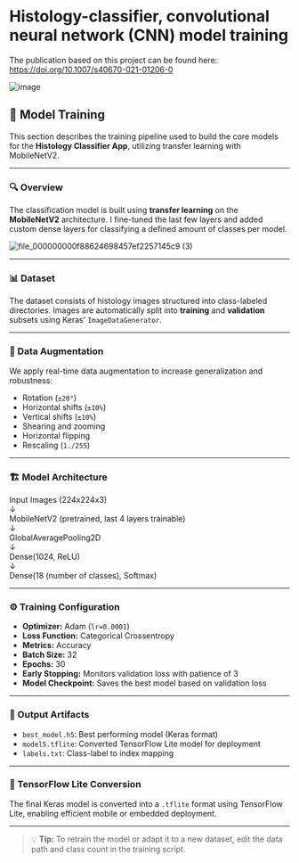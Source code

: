 # Histology-classifier, convolutional neural network (CNN) model training

The publication based on this project can be found here: https://doi.org/10.1007/s40670-021-01206-0

![image](https://github.com/user-attachments/assets/e1860e04-1037-4271-b971-55f101e14d51)

## 🧠 Model Training 

This section describes the training pipeline used to build the core models for the **Histology Classifier App**, utilizing transfer learning with MobileNetV2.

---

### 🔍 Overview

The classification model is built using **transfer learning** on the **MobileNetV2** architecture. I fine-tuned the last few layers and added custom dense layers for classifying a defined amount of classes per model.

![file_000000000f88624698457ef2257145c9 (3)](https://github.com/user-attachments/assets/e1a64694-ee54-453b-9d66-89af0e9da441)

---

### 📊 Dataset

The dataset consists of histology images structured into class-labeled directories. Images are automatically split into **training** and **validation** subsets using Keras' `ImageDataGenerator`.

---

### 🔁 Data Augmentation

We apply real-time data augmentation to increase generalization and robustness:

- Rotation (`±20°`)
- Horizontal shifts (`±10%`)
- Vertical shifts (`±10%`)
- Shearing and zooming
- Horizontal flipping
- Rescaling (`1./255`)

---

### 🏗️ Model Architecture

<p>Input Images (224x224x3)<br>
↓<br>
MobileNetV2 (pretrained, last 4 layers trainable)<br>
↓<br>
GlobalAveragePooling2D<br>
↓<br>
Dense(1024, ReLU)<br>
↓<br>
Dense(18 (number of classes), Softmax)</p>


---

### ⚙️ Training Configuration

- **Optimizer:** Adam (`lr=0.0001`)
- **Loss Function:** Categorical Crossentropy
- **Metrics:** Accuracy
- **Batch Size:** 32
- **Epochs:** 30
- **Early Stopping:** Monitors validation loss with patience of 3
- **Model Checkpoint:** Saves the best model based on validation loss

---

### 💾 Output Artifacts

- `best_model.h5`: Best performing model (Keras format)
- `model5.tflite`: Converted TensorFlow Lite model for deployment
- `labels.txt`: Class-label to index mapping

---

### 🧪 TensorFlow Lite Conversion

The final Keras model is converted into a `.tflite` format using TensorFlow Lite, enabling efficient mobile or embedded deployment.

---

> 💡 **Tip:** To retrain the model or adapt it to a new dataset, edit the data path and class count in the training script.
